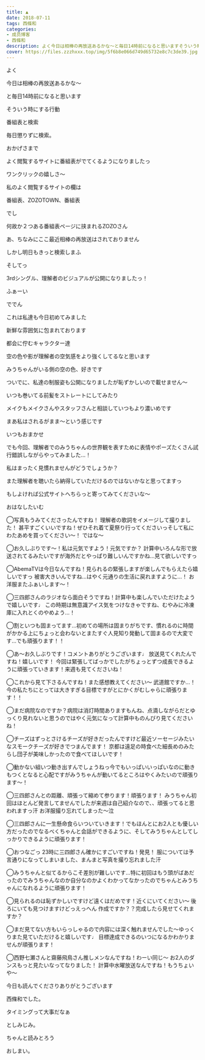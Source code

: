 ```yaml
---
title: ▲
date: 2018-07-11
tags: 西條和
categories: 
- 成员博客
- 西條和
description: よく今日は相棒の再放送あるかな〜と毎日14時前になると思いますそういう時にする行動...
cover: https://files.zzzhxxx.top/img/5f6b8e066d749d65732e8c7c3de39.jpg 
---
```







よく























今日は相棒の再放送あるかな〜










と毎日14時前になると思います









そういう時にする行動








番組表と検索







毎日懲りずに検索。











おかげさまで






よく閲覧するサイトに番組表がでてくるようになりましたっ







ワンクリックの嬉しさ〜










私のよく閲覧するサイトの欄は








番組表、ZOZOTOWN、番組表




でし







何故か２つある番組表ページに挟まれるZOZOさん













あ、ちなみにここ最近相棒の再放送はされておりません









しかし明日もきっと検索しまふ










そしてっ








3rdシングル、理解者のビジュアルが公開になりましたっ！








ふぁーい













ででん








これは私達も今日初めてみました








新鮮な雰囲気に包まれております







都会に佇むキャラクター達








空の色や影が理解者の空気感をより強くしてるなと思います










みうちゃんがいる側の空の色、好きです













ついでに、私達の制服姿も公開になりましたが恥ずかしいので載せません〜









いつも巻いてる前髪をストレートにしてみたり





メイクもメイクさんやスタッフさんと相談していつもより濃いめです








まあ私はされるがまま〜という感じです








いつもおまかせ











でも今回、理解者でのみうちゃんの世界観を表すために表情やポーズたくさん試行錯誤しながらやってみました…！









私はまったく見慣れませんがどうでしょうか？












また理解者を聴いたら納得していただけるのではないかなと思ってますっ












もしよければ公式サイトへちらっと寄ってみてくださいな〜












おはなしたいむ





◯写真もうみてくださったんですね！
理解者の歌詞をイメージして撮りました！
甚平すごくいいですね！ぜひそれ着て夏祭り行ってくださいっそして私にわたあめを買ってください〜！
ではな〜







◯お久しぶりです〜！私は元気ですよう！元気ですか？
計算中いろんな形で放送されてるみたいですが海外だとやっぱり難しいんですかね…見て欲しいですっ








◯AbemaTVは今日なんですね！見られるの緊張しますが楽しんでもらえたら嬉しいですっ
被害大きいんですね…はやく元通りの生活に戻れますように…！
お洋服またふぁいします〜！







◯三四郎さんのラジオなら面白そうですね！計算中も楽しんでいただけたようで嬉しいです♩
この時期は無意識アイス気をつけなきゃですね、むやみに冷凍庫に入れとくのやめよう…！





◯割といつも固まってます…初めての場所は固まりがちです、慣れるのに時間がかかる上にちょっと会わないとまたすぐ人見知り発動して固まるので大変です…でも頑張ります！！






◯あ〜お久しぶりです！コメントありがとうございます♩
放送見てくれたんですね！嬉しいです！
今回は緊張してばっかでしたがちょっとずつ成長できるように頑張っていきます！来週も見てくださいね！







◯これから見て下さるんですね！また感想教えてください〜
武道館ですか…！今の私たちにとっては大きすぎる目標ですがとにかくがむしゃらに頑張ります！！






◯まだ病院なのですか？病院は消灯時間ありますもんね、点滴しながらだとゆっくり見れないと思うのではやく元気になって計算中ものんびり見てくださいね！






◯チーズはずっとさけるチーズが好きだったんですけど最近ソーセージみたいなスモークチーズが好きでつまんでます！
京都は遠足の時食べた細長めのみたらし団子が美味しかったので食べてほしいです！






◯動かない組いつ動き出すんでしょうねっ今でもいっぱいいっぱいなのに動きもつくとなると心配ですがみうちゃんが動いてるところはやくみたいので頑張ります〜！






◯三四郎さんとの距離、頑張って縮めて参ります！頑張ります！
みうちゃん初回はほとんど発言してませんでしたが来週は自己紹介なので、、頑張ってると思われますっ汗
お洋服撮り忘れてしまった〜泣







◯三四郎さんに一生懸命食らいついていきます！でもほんとにお2人とも優しい方だったのでなるべくちゃんと会話ができるように、そしてみうちゃんとしてしっかりできるように頑張ります！






◯おつなごっ
23時に三四郎さん確かにすごいですね！発見！
服については予言通りになってしまいました、まんまと写真を撮り忘れました汗





◯みうちゃんと似てるからこそ差別が難しいです…特に初回はもう頭がばあだったのでみうちゃんなのか自分なのかよくわかってなかったのでちゃんとみうちゃんになれるように頑張ります！





◯見られるのは恥ずかしいですけど遠くはだめです！近くにいてください〜
後ろにいても見つけますけどっえっへん
作成ですか？？完成したら見せてくれますか？




◯まだ見てない方もいらっしゃるので内容には深く触れませんでした〜ゆっくりまた見ていただけると嬉しいです♩
目標達成できるのいつになるかわかりませんが頑張ります！






◯西野七瀬さんと齋藤飛鳥さん推しメンなんですね！わーい同じ〜
お2人のダンスもっと見たいなってなりました！
計算中水曜放送なんですね！もうちょいや〜












今日も読んでくださりありがとうございます













西條和でした。








タイミングって大事だなぁ





としみじみ。






ちゃんと読みとろう










おしまい。


